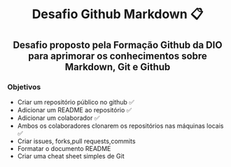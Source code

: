 # <center> Desafio Github Markdown 📋 </center>

## <center> Desafio proposto pela Formação Github da DIO para aprimorar os conhecimentos sobre Markdown, Git e Github </center>

### Objetivos
- Criar um repositório público no github ✅
- Adicionar um README ao repositório ✅
- Adicionar um colaborador ✅
- Ambos os colaboradores clonarem os repositórios nas máquinas locais ✅
- Criar issues, forks,pull requests,commits
- Formatar o documento README
- Criar uma cheat sheet simples de Git

